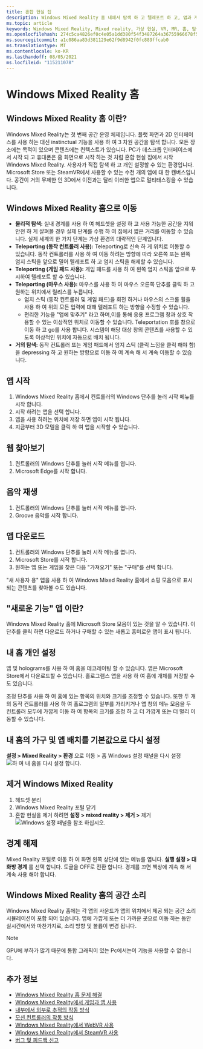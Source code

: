 ```yaml
---
title: 혼합 현실 집
description: Windows Mixed Reality 홈 내에서 탐색 하 고 텔레포트 하 고, 앱과 게임을 시작 하 고, 홈을 개인 설정 하 고, 시각적 개체, 오디오 및 음성 설정을 변경 하는 방법입니다.
ms.topic: article
keywords: Windows Mixed Reality, Mixed reality, 가상 현실, VR, MR, 홈, 탐색, 가져오기, 앱, 게임
ms.openlocfilehash: 274c5ca4826ef0c4e05a1dd380f54f3487264a36755966678f5c1c0719d81b0b
ms.sourcegitcommit: a1c086aa83d381129e62f9d8942f0fc889ffcab0
ms.translationtype: MT
ms.contentlocale: ko-KR
ms.lasthandoff: 08/05/2021
ms.locfileid: "115211078"
---
```

# <a name="your-windows-mixed-reality-home"></a>Windows Mixed Reality 홈

## <a name="what-is-the-windows-mixed-reality-home"></a>Windows Mixed Reality 홈 이란?

Windows Mixed Reality는 첫 번째 공간 운영 체제입니다. 플랫 화면과 2D 인터페이스를 사용 하는 대신 instinctual 기능을 사용 하 여 3 차원 공간을 탐색 합니다. 모든 장소에는 목적이 있으며 콘텐츠에는 컨텍스트가 있습니다. PC가 데스크톱 인터페이스에서 시작 되 고 휴대폰은 홈 화면으로 시작 하는 것 처럼 혼합 현실 집에서 시작 Windows Mixed Reality. 사용자가 직접 탐색 하 고 개인 설정할 수 있는 환경입니다. Microsoft Store 또는 SteamVR에서 사용할 수 있는 수천 개의 앱에 대 한 캔버스입니다. 공간이 거의 무제한 인 3D에서 이전과는 달리 이러한 앱으로 멀티태스킹을 수 있습니다.

## <a name="move-through-the-windows-mixed-reality-home"></a>Windows Mixed Reality 홈으로 이동

* **물리적 탐색:** 실내 경계를 사용 하 여 헤드셋을 설정 하 고 사용 가능한 공간을 지워 안전 하 게 살펴볼 경우 실제 단계를 수행 하 여 집에서 짧은 거리를 이동할 수 있습니다. 실제 세계의 한 가지 단계는 가상 환경의 대략적인 단계입니다.
* **Teleporting (동작 컨트롤러 사용):** Teleporting로 신속 하 게 위치로 이동할 수 있습니다. 동작 컨트롤러를 사용 하 여 이동 하려는 방향에 따라 오른쪽 또는 왼쪽 엄지 스틱을 앞으로 밀어 텔레포트 하 고 엄지 스틱을 해제할 수 있습니다.
* **Teleporting (게임 패드 사용):** 게임 패드를 사용 하 여 왼쪽 엄지 스틱을 앞으로 푸시하여 텔레포트 할 수 있습니다.
* **Teleporting (마우스 사용):** 마우스를 사용 하 여 마우스 오른쪽 단추를 클릭 하 고 원하는 위치에서 릴리스를 누릅니다.
  * 엄지 스틱 (동작 컨트롤러 및 게임 패드)을 회전 하거나 마우스의 스크롤 휠을 사용 하 여 위의 모든 입력에 대해 텔레포트 하는 방향을 수정할 수 있습니다.
  * 편리한 기능을 "앱에 맞추기" 라고 하며,이를 통해 응용 프로그램 창과 상호 작용할 수 있는 이상적인 위치로 이동할 수 있습니다. Teleportation 호를 창으로 이동 하 고 go를 사용 합니다. 시스템이 해당 대상 창의 콘텐츠를 사용할 수 있도록 이상적인 위치에 자동으로 배치 됩니다.
* **거의 탐색:** 동작 컨트롤러 또는 게임 패드에서 엄지 스틱 (클릭 느낌을 클릭 해야 함)을 depressing 하 고 원하는 방향으로 이동 하 여 계속 해 서 계속 이동할 수 있습니다.

## <a name="launch-an-app"></a>앱 시작

1. Windows Mixed Reality 홈에서 컨트롤러의 Windows 단추를 눌러 시작 메뉴를 시작 합니다.
2. 시작 하려는 앱을 선택 합니다.
3. 앱을 사용 하려는 위치에 저장 하면 앱이 시작 됩니다.
4. 지금부터 3D 모델을 클릭 하 여 앱을 시작할 수 있습니다.

## <a name="browse-the-web"></a>웹 찾아보기

1. 컨트롤러의 Windows 단추를 눌러 시작 메뉴를 엽니다.
2. Microsoft Edge를 시작 합니다.

## <a name="play-music"></a>음악 재생

1. 컨트롤러의 Windows 단추를 눌러 시작 메뉴를 엽니다.
2. Groove 음악를 시작 합니다.

## <a name="download-an-app"></a>앱 다운로드

1. 컨트롤러의 Windows 단추를 눌러 시작 메뉴를 엽니다.
2. Microsoft Store를 시작 합니다.
3. 원하는 앱 또는 게임을 찾은 다음 "가져오기" 또는 "구매"를 선택 합니다.

"새 사용자 용" 앱을 사용 하 여 Windows Mixed Reality 홈에서 쇼핑 모음으로 표시 되는 콘텐츠를 찾아볼 수도 있습니다.

## <a name="what-is-the-new-for-you-app"></a>"새로운 기능" 앱 이란?

Windows Mixed Reality 홈에 Microsoft Store 모음이 있는 것을 알 수 있습니다. 이 단추를 클릭 하면 다운로드 하거나 구매할 수 있는 새롭고 흥미로운 앱이 표시 됩니다.

## <a name="personalize-my-home"></a>내 홈 개인 설정

앱 및 holograms를 사용 하 여 홈을 데코레이팅 할 수 있습니다. 앱은 Microsoft Store에서 다운로드할 수 있습니다. 홀로그램스 앱을 사용 하 여 홈에 개체를 저장할 수도 있습니다.

조정 단추를 사용 하 여 홈에 있는 항목의 위치와 크기를 조정할 수 있습니다. 또한 두 개의 동작 컨트롤러를 사용 하 여 홀로그램의 일부를 가리키거나 앱 창의 메뉴 모음을 두 컨트롤러 모두에 가깝게 이동 하 여 항목의 크기를 조정 하 고 더 가깝게 또는 더 멀리 이동할 수 있습니다.

## <a name="reset-my-homes-furniture-and-app-placement-back-to-default"></a>내 홈의 가구 및 앱 배치를 기본값으로 다시 설정

**설정 > Mixed Reality > 환경** 으로 이동 > 홈 Windows 설정 패널을 다시 설정 ![ 하 여 내 홈을 다시 설정 합니다.](images/1050px-environmentreset.png)

## <a name="uninstall-windows-mixed-reality"></a>제거 Windows Mixed Reality

1. 헤드셋 분리
2. Windows Mixed Reality 포털 닫기
3. 혼합 현실을 제거 하려면 **설정 > mixed reality > 제거 >** 제거 ![ Windows 설정 패널을 참조 하십시오.](images/1050px-uninstall2.png)

## <a name="turn-off-the-boundary"></a>경계 해제

Mixed Reality 포털로 이동 하 여 화면 왼쪽 상단에 있는 메뉴를 엽니다. **실행 설정 > 대화방 경계** 를 선택 합니다. 토글을 OFF로 전환 합니다. 경계를 끄면 책상에 계속 해 서 계속 사용 해야 합니다.

## <a name="spatial-sound-in-the-windows-mixed-reality-home"></a>Windows Mixed Reality 홈의 공간 소리

Windows Mixed Reality 홈에는 각 앱의 사운드가 앱의 위치에서 제공 되는 공간 소리 시뮬레이션이 포함 되어 있습니다. 앱에 가깝게 또는 더 가까운 곳으로 이동 하는 동안 실시간에서와 마찬가지로, 소리 방향 및 볼륨이 변경 됩니다. 

> [!NOTE]
> GPU에 부하가 많기 때문에 통합 그래픽이 있는 Pc에서는이 기능을 사용할 수 없습니다.

## <a name="see-also"></a>추가 정보

* [Windows Mixed Reality 홈 문제 해결](wmr-setup-faq.yml#my-motion-controllers-aren-t-working)
* [Windows Mixed Reality에서 게임과 앱 사용](using-games-and-apps-in-windows-mixed-reality.md)
* [내부에서 외부로 추적의 작동 방식](tracking-system.md)
* [모션 컨트롤러의 작동 방식](controllers-in-wmr.md)
* [Windows Mixed Reality에서 WebVR 사용](webvr.md)
* [Windows Mixed Reality에서 SteamVR 사용](using-steamvr-with-windows-mixed-reality.md)
* [버그 및 피드백 신고](filing-feedback.md)
